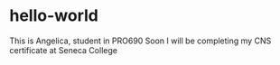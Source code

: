 # hello-world
This is Angelica, student in PRO690
Soon I will be completing my CNS certificate at Seneca College
